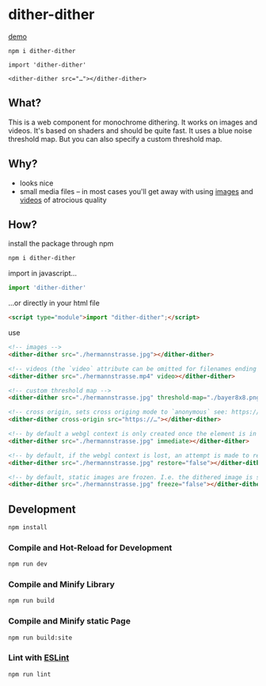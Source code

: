 # dither-dither

[demo](https://fidelthomet.github.io/dither-dither/)

`npm i dither-dither`

`import 'dither-dither'`

`<dither-dither src="…"></dither-dither>`

## What?
This is a web component for monochrome dithering. It works on images and videos. It's based on shaders and should be quite fast. It uses a blue noise threshold map. But you can also specify a custom threshold map.

## Why?
- looks nice
- small media files – in most cases you'll get away with using [images](https://github.com/fidelthomet/dither-dither/blob/main/public/hermannstrasse.jpg) and [videos](https://github.com/fidelthomet/dither-dither/blob/main/public/hermannstrasse.mp4) of atrocious quality

## How?
install the package through npm
```sh
npm i dither-dither
```

import in javascript…
```js
import 'dither-dither'
```
…or directly in your html file
```html
<script type="module">import "dither-dither";</script>
```

use
```html
<!-- images -->
<dither-dither src="./hermannstrasse.jpg"></dither-dither>

<!-- videos (the `video` attribute can be omitted for filenames ending in .mp4, .webm, .ogg) -->
<dither-dither src="./hermannstrasse.mp4" video></dither-dither>

<!-- custom threshold map -->
<dither-dither src="./hermannstrasse.jpg" threshold-map="./bayer8x8.png"></dither-dither>

<!-- cross origin, sets cross origing mode to `anonymous` see: https://developer.mozilla.org/en-US/docs/Web/API/HTMLMediaElement/crossOrigin -->
<dither-dither cross-origin src="https://…"></dither-dither>

<!-- by default a webgl context is only created once the element is in the viewport. to disable that behaviour set the `immediate` attribute -->
<dither-dither src="./hermannstrasse.jpg" immediate></dither-dither>

<!-- by default, if the webgl context is lost, an attempt is made to restore the context immediately if in current viewport or once it enters the viewport, set `restore` to `false` to disable this behaviour -->
<dither-dither src="./hermannstrasse.jpg" restore="false"></dither-dither>

<!-- by default, static images are frozen. I.e. the dithered image is saved and displayed as a static image and the webgl context is destroyed. to change that set freeze to false -->
<dither-dither src="./hermannstrasse.jpg" freeze="false"></dither-dither>
```


## Development

```sh
npm install
```

### Compile and Hot-Reload for Development

```sh
npm run dev
```

### Compile and Minify Library

```sh
npm run build
```

### Compile and Minify static Page

```sh
npm run build:site
```

### Lint with [ESLint](https://eslint.org/)

```sh
npm run lint
```
